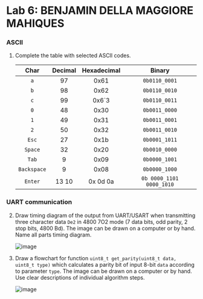 # Lab 6: BENJAMIN DELLA MAGGIORE MAHIQUES

### ASCII

1. Complete the table with selected ASCII codes.

   | **Char** | **Decimal** | **Hexadecimal** | **Binary** |
   | :-: | :-: | :-: | :-: |
   | `a` | 97 | 0x61 | `0b0110_0001` |
   | `b` | 98 | 0x62 | `0b0110_0010` |
   | `c` | 99 | 0x6`3 | `0b0110_0011` |
   | `0` | 48 | 0x30 | `0b0011_0000` |
   | `1` | 49 | 0x31 | `0b0011_0001` |
   | `2` | 50 | 0x32 | `0b0011_0010` |
   | `Esc` | 27 | 0x1b | `0b0001_1011` |
   | `Space` | 32 | 0x20 | `0b0010_0000` |
   | `Tab` | 9 | 0x09 | `0b0000_1001` |
   | `Backspace` | 9 | 0x08 | `0b0000_1000` |
   | `Enter` | 13 10 | 0x 0d 0a| `0b 0000_1101 0000_1010` |

### UART communication

2. Draw timing diagram of the output from UART/USART when transmitting three character data `De2` in 4800 7O2 mode (7 data bits, odd parity, 2 stop bits, 4800&nbsp;Bd). The image can be drawn on a computer or by hand. Name all parts timing diagram.

   ![image](https://user-images.githubusercontent.com/115087529/200687004-5aa88d53-65ce-4264-b15f-9c76bc48a612.png)

3. Draw a flowchart for function `uint8_t get_parity(uint8_t data, uint8_t type)` which calculates a parity bit of input 8-bit `data` according to parameter `type`. The image can be drawn on a computer or by hand. Use clear descriptions of individual algorithm steps.

   ![image](https://user-images.githubusercontent.com/115087529/200686943-5bb922fb-8351-4c45-bd33-dbcb366d1907.png)
